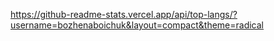 https://github-readme-stats.vercel.app/api/top-langs/?username=bozhenaboichuk&layout=compact&theme=radical
